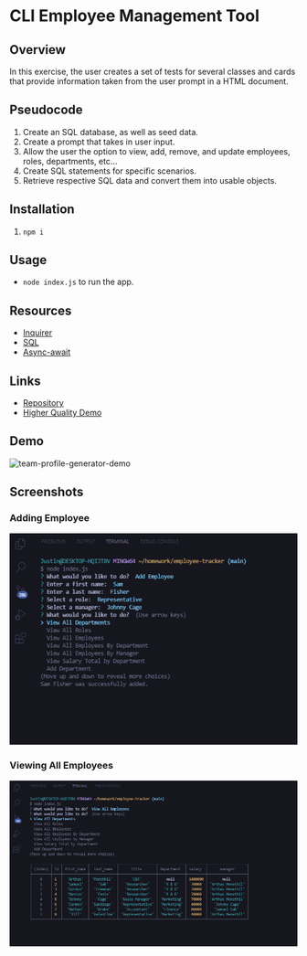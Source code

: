 # CLI Employee Management Tool

## Overview
In this exercise, the user creates a set of tests for several classes and cards that provide information taken from the user prompt in a HTML document. 

## Pseudocode
1. Create an SQL database, as well as seed data.
2. Create a prompt that takes in user input.
3. Allow the user the option to view, add, remove, and update employees, roles, departments, etc...
4. Create SQL statements for specific scenarios.
5. Retrieve respective SQL data and convert them into usable objects.

## Installation
1. ```npm i```

## Usage
- ```node index.js``` to run the app.

## Resources
- [Inquirer](https://www.npmjs.com/package/inquirer)
- [SQL](https://www.w3schools.com/sql/)
- [Async-await](https://www.digitalocean.com/community/tutorials/js-async-functions)

## Links
- [Repository](https://github.com/huirayj/employee-tracker)
- [Higher Quality Demo](https://drive.google.com/file/d/1hUzpp3MVZ_DAfDwIGXAH3mnNoOVGFoGr/view?usp=sharing)

## Demo
![team-profile-generator-demo](./assets/media/demo/employee-tracker-demo.gif)

## Screenshots
### Adding Employee
![Adding Employee](./assets/media/screenshots/employee-tracker-add-employee.png)
### Viewing All Employees
![Viewing All Employees](./assets/media/screenshots/employee-tracker-view-all-employees.png)

